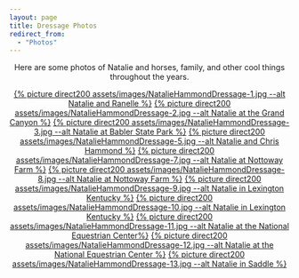 ```yaml
---
layout: page
title: Dressage Photos
redirect_from: 
  - "Photos"
---
```


<center>

Here are some photos of Natalie and horses, family, and other cool things throughout the years.   
</center>

<center>
<a href="{% picture direct assets/images/NatalieHammondDressage-1.jpg %}" data-lightbox="DressagePhotos" data-title="Natalie and Ranelle" >{% picture direct200 assets/images/NatalieHammondDressage-1.jpg --alt Natalie and Ranelle %}</a>
<a href="{% picture direct assets/images/NatalieHammondDressage-2.jpg %}" data-lightbox="DressagePhotos" data-title="Natalie at the Grand Canyon" >{% picture direct200 assets/images/NatalieHammondDressage-2.jpg --alt Natalie at the Grand Canyon %}</a>
<a href="{% picture direct assets/images/NatalieHammondDressage-3.jpg %}" data-lightbox="DressagePhotos" data-title="Natalie at Babler State Park" >{% picture direct200 assets/images/NatalieHammondDressage-3.jpg --alt Natalie at Babler State Park %}</a>
<a href="{% picture direct assets/images/NatalieHammondDressage-5.jpg %}" data-lightbox="DressagePhotos" data-title="Natalie and Chris Hammond" >{% picture direct200 assets/images/NatalieHammondDressage-5.jpg --alt Natalie and Chris Hammond %}</a>
<a href="{% picture direct assets/images/NatalieHammondDressage-7.jpg %}" data-lightbox="DressagePhotos" data-title="Natalie at Nottoway Farm" >{% picture direct200 assets/images/NatalieHammondDressage-7.jpg --alt Natalie at Nottoway Farm %}</a>
<a href="{% picture direct assets/images/NatalieHammondDressage-8.jpg %}" data-lightbox="DressagePhotos" data-title="Natalie at Nottoway Farm" >{% picture direct200 assets/images/NatalieHammondDressage-8.jpg --alt Natalie at Nottoway Farm %}</a>
<a href="{% picture direct assets/images/NatalieHammondDressage-9.jpg %}" data-lightbox="DressagePhotos" data-title="Natalie in Lexington Kentucky" >{% picture direct200 assets/images/NatalieHammondDressage-9.jpg --alt Natalie in Lexington Kentucky %}</a>
<a href="{% picture direct assets/images/NatalieHammondDressage-10.jpg %}" data-lightbox="DressagePhotos" data-title="Natalie in Lexington Kentucky" >{% picture direct200 assets/images/NatalieHammondDressage-10.jpg --alt Natalie in Lexington Kentucky %}</a>
<a href="{% picture direct assets/images/NatalieHammondDressage-11.jpg %}" data-lightbox="DressagePhotos" data-title="Natalie at the National Equestrian Center" >{% picture direct200 assets/images/NatalieHammondDressage-11.jpg --alt Natalie at the National Equestrian Center%}</a>
<a href="{% picture direct assets/images/NatalieHammondDressage-12.jpg %}" data-lightbox="DressagePhotos" data-title="Natalie at the National Equestrian Center" >{% picture direct200 assets/images/NatalieHammondDressage-12.jpg --alt Natalie at the National Equestrian Center %}</a>
<a href="{% picture direct assets/images/NatalieHammondDressage-13.jpg %}" data-lightbox="DressagePhotos" data-title="Natalie in Saddle" >{% picture direct200 assets/images/NatalieHammondDressage-13.jpg --alt Natalie in Saddle %}</a>
</center>